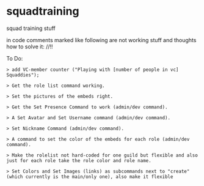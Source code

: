 # squadtraining
squad training stuff

in code comments marked like following are not working stuff and thoughts how to solve it: //!!

To Do:

    > add VC-member counter ("Playing with [number of people in vc] Squaddies");

    > Get the role list command working.
    
    > Set the pictures of the embeds right.
    
    > Get the Set Presence Command to work (admin/dev command).
    
    > A Set Avatar and Set Username command (admin/dev command).
    
    > Set Nickname Command (admin/dev command).
    
    > A command to set the color of the embeds for each role (admin/dev command).
    
    > Make the rolelist not hard-coded for one guild but flexible and also just for each role take the role color and role name.

    > Set Colors and Set Images (links) as subcommands next to "create" (which currently is the main/only one), also make it flexible
    
